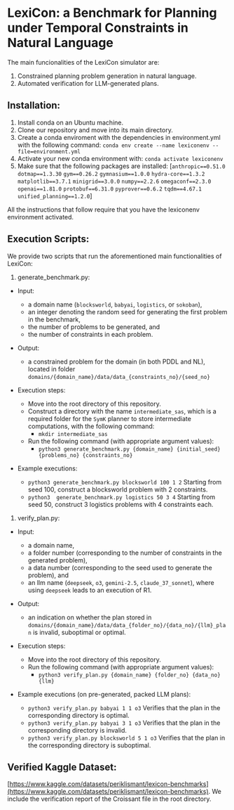 # LexiCon: a Benchmark for Planning under Temporal Constraints in Natural Language 

The main funcionalities of the LexiCon simulator are:
 1. Constrained planning problem generation in natural language.
 2. Automated verification for LLM-generated plans.
 
## Installation:
 1. Install conda on an Ubuntu machine.
 2. Clone our repository and move into its main directory.
 3. Create a conda enviroment with the dependencies in environment.yml with the following command:
    ``` conda env create --name lexiconenv --file=environment.yml ```
 4. Activate your new conda environment with: 
    ``` conda activate lexiconenv ```
 5. Make sure that the following packages are installed:  [`anthropic==0.51.0`
`dotmap==1.3.30` `gym==0.26.2` `gymnasium==1.0.0` `hydra-core==1.3.2`
`matplotlib==3.7.1` `minigrid==3.0.0` `numpy==2.2.6` `omegaconf==2.3.0`
`openai==1.81.0` `protobuf==6.31.0` `pyprover==0.6.2` `tqdm==4.67.1`
`unified_planning==1.2.0`]

All the instructions that follow require that you have the lexiconenv environment activated.

## Execution Scripts:

 We provide two scripts that run the aforementioned main functionalities of LexiCon:

 1. generate_benchmark.py: 
  - Input:
    - a domain name (`blocksworld`, `babyai`, `logistics`, or `sokoban`),
    - an integer denoting the random seed for generating the first problem in the benchmark,
    - the number of problems to be generated, and
    - the number of constraints in each problem. 
  - Output:
    - a constrained problem for the domain (in both PDDL and NL), located in folder ```domains/{domain_name}/data/data_{constraints_no}/{seed_no}```

  - Execution steps:
    - Move into the root directory of this repository.
    - Construct a directory with the name `intermediate_sas`, which is a required folder for the `SymK` planner to store intermediate computations, with the following command:
      - ```mkdir intermediate_sas```
    - Run the following command (with appropriate argument values):     
      - ```python3 generate_benchmark.py {domain_name} {initial_seed} {problems_no} {constraints_no}```
      
  - Example executions:
    - ``` python3 generate_benchmark.py blocksworld 100 1 2 ```
      Starting from seed 100, construct a blocksworld problem with 2 constraints.
    - ``` python3  generate_benchmark.py logistics 50 3 4 ```
      Starting from seed 50, construct 3 logistics problems with 4 constraints each.

 1. verify_plan.py: 
  - Input:
    - a domain name,
    - a folder number (corresponding to the number of constraints in the generated problem),
    - a data number (corresponding to the seed used to generate the problem), and
    - an llm name (`deepseek`, `o3`, `gemini-2.5`, `claude_37_sonnet`), where using `deepseek` leads to an execution of R1.
  - Output:
    - an indication on whether the plan stored in ```domains/{domain_name}/data/data_{folder_no}/{data_no}/{llm}_plan``` is invalid, suboptimal or optimal.
     
  - Execution steps:
    - Move into the root directory of this repository.
    - Run the following command (with appropriate argument values):     
      - ```python3 verify_plan.py {domain_name} {folder_no} {data_no} {llm}```
     
  - Example executions (on pre-generated, packed LLM plans):
    - ``` python3 verify_plan.py babyai 1 1 o3 ```
      Verifies that the plan in the corresponding directory is optimal.
    - ``` python3 verify_plan.py babyai 3 1 o3 ```
      Verifies that the plan in the corresponding directory is invalid.
    - ``` python3 verify_plan.py blocksworld 5 1 o3 ```
      Verifies that the plan in the corresponding directory is suboptimal.
## Verified Kaggle Dataset:
   [https://www.kaggle.com/datasets/periklismant/lexicon-benchmarks](https://www.kaggle.com/datasets/periklismant/lexicon-benchmarks).
   We include the verification report of the Croissant file in the root directory.
